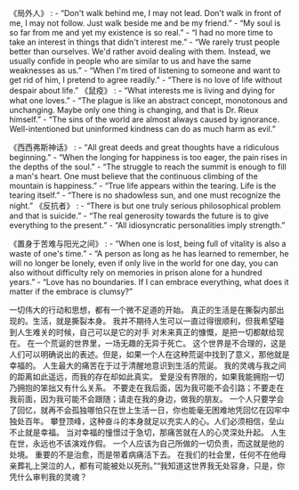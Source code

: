 
《局外人》 :
    - “Don't walk behind me, I may not lead. Don't walk in front of me, I may not follow. Just walk beside me and be my friend.”
    - “My soul is so far from me and yet my existence is so real.”
    - “I had no more time to take an interest in things that didn't interest me.”
    - “We rarely trust people better than ourselves. We'd rather avoid dealing with them. Instead, we usually confide in people who are similar to us and have the same weaknesses as us.”
    - “When I'm tired of listening to someone and want to get rid of him, I pretend to agree readily.”
    - “There is no love of life without despair about life.”
《鼠疫》 :
    - “What interests me is living and dying for what one loves.”
    - “The plague is like an abstract concept, monotonous and unchanging. Maybe only one thing is changing, and that is Dr. Rieux himself.”
    - “The sins of the world are almost always caused by ignorance. Well-intentioned but uninformed kindness can do as much harm as evil.”

《西西弗斯神话》 :
    - “All great deeds and great thoughts have a ridiculous beginning.”
    - “When the longing for happiness is too eager, the pain rises in the depths of the soul.”
    - “The struggle to reach the summit is enough to fill a man's heart. One must believe that the continuous climbing of the mountain is happiness.”
    - “True life appears within the tearing. Life is the tearing itself.”
    - “There is no shadowless sun, and one must recognize the night.”
《反抗者》 :
    - “There is but one truly serious philosophical problem and that is suicide.”
    - “The real generosity towards the future is to give everything to the present.”
    - “All idiosyncratic personalities imply strength.”

《置身于苦难与阳光之间》 :
    - “When one is lost, being full of vitality is also a waste of one's time.”
    - “A person as long as he has learned to remember, he will no longer be lonely, even if only live in the world for one day, you can also without difficulty rely on memories in prison alone for a hundred years.”
    - “Love has no boundaries. If I can embrace everything, what does it matter if the embrace is clumsy?”


一切伟大的行动和思想，都有一个微不足道的开始。
真正的生活是在撕裂内部出现的。生活，就是撕裂本身。
我并不期待人生可以一直过得很顺利，但我希望碰到人生难关的时候，自己可以是它的对手
对未来真正的慷慨，是把一切都献给现在。
在一个荒诞的世界里，一场无趣的无异于死亡。
这个世界是不合理的，这是人们可以明确说出的表述。但是，如果一个人在这种荒诞中找到了意义，那他就是幸福的。
人生最大的痛苦在于过于清醒地意识到生活的荒诞。
我的灵魂与我之间的距离如此遥远，而我的存在却如此真实。
爱是没有界限的，如果我能拥抱一切乃拥抱的笨拙又有什么关系。
不要走在我后面，因为我可能不会引路；不要走在我前面，因为我可能不会跟随；请走在我的身边，做我的朋友。
一个人只要学会了回忆，就再不会孤独哪怕只在世上生活一日，你也能毫无困难地凭回忆在囚牢中独处百年。
攀登顶峰，这种奋斗的本身就足以充实人的心。人们必须相信，垒山不止就是幸福。
当对幸福的憧憬过于急切，那痛苦就在人的心灵深处升起。
人生在世，永远也不该演戏作假。
一个人应该为自己所做的一切负责，而这就是他的处境。
重要的不是治愈，而是带着病痛活下去。
在我们的社会里，任何不在他母亲葬礼上哭泣的人，都有可能被处以死刑。”“我知道这世界我无处容身，只是，你凭什么审判我的灵魂？
